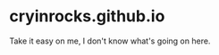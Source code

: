 # cryinrocks.github.io
Take it easy on me, I don't know what's going on here.
<link rel="stylesheet" type="text/css" href="indexstyle.css" /> 
